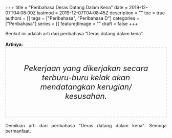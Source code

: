 +++
title = "Peribahasa Deras Datang Dalam Kena"
date = 2019-12-07T04:08:00Z
lastmod = 2019-12-07T04:08:45Z
description = ""
toc = true
authors = []
tags = ["Peribahasa", "Peribahasa D"]
categories = ["Peribahasa"]
series = []
featuredImage = ""
draft = false
+++

<div dir="ltr" style="text-align: left;" trbidi="on"><div style="text-align: justify;">Berikut ini adalah arti dari peribahasa “Deras datang dalam kena”.</div><br /><div style="text-align: justify;"><b>Artinya:</b></div><div style="border: 2px dashed #ddd; font-size: 24px; height: auto; margin: 0 auto; padding: 50px; text-align: center; width: auto;"><i>Pekerjaan yang dikerjakan secara terburu-buru kelak akan mendatangkan kerugian/ kesusahan.</i></div><br /><div style="text-align: justify;">Demikian arti dari peribahasa "Deras datang dalam kena". Semoga bermanfaat.</div></div>
